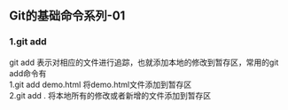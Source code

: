 ## Git的基础命令系列-01

### 1.git add
git add 表示对相应的文件进行追踪，也就添加本地的修改到暂存区，常用的git add命令有</br>
1.git add demo.html 将demo.html文件添加到暂存区</br>
2.git add . 将本地所有的修改或者新增的文件添加到暂存区
